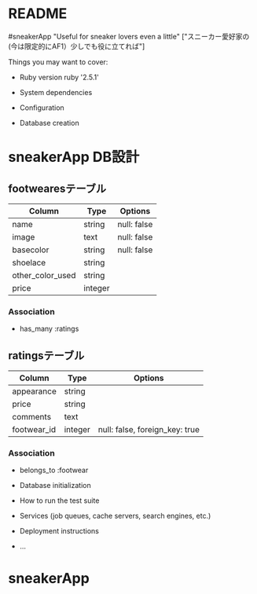 # README

#sneakerApp
"Useful for sneaker lovers even a little"
["スニーカー愛好家の(今は限定的にAF1）少しでも役に立てれば"]


Things you may want to cover:

* Ruby version
ruby '2.5.1'

* System dependencies

* Configuration

* Database creation

# sneakerApp DB設計

## footwearesテーブル
|Column|Type|Options|
|------|----|-------|
|name|string|null: false|
|image|text|null: false|
|basecolor|string|null: false|
|shoelace|string||
|other_color_used|string||
|price|integer||
### Association
- has_many :ratings

## ratingsテーブル
|Column|Type|Options|
|------|----|-------|
|appearance|string||
|price|string||
|comments|text||
|footwear_id|integer|null: false, foreign_key: true|
### Association
- belongs_to :footwear


* Database initialization

* How to run the test suite

* Services (job queues, cache servers, search engines, etc.)

* Deployment instructions

* ...
# sneakerApp
